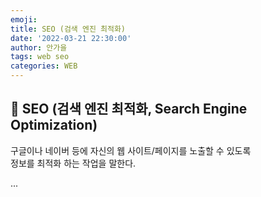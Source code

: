 ```yaml
---
emoji:
title: SEO (검색 엔진 최적화)
date: '2022-03-21 22:30:00'
author: 안가을
tags: web seo
categories: WEB
---
```


## 💙 SEO (검색 엔진 최적화, Search Engine Optimization)

구글이나 네이버 등에 자신의 웹 사이트/페이지를 노출할 수 있도록<br />
정보를 최적화 하는 작업을 말한다.

...

```toc

```
